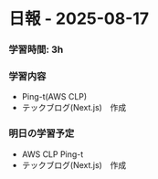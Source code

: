 # 日報 - 2025-08-17

### 学習時間: 3h

### 学習内容

- Ping-t(AWS CLP)
- テックブログ(Next.js)　作成

### 明日の学習予定

- AWS CLP Ping-t
- テックブログ(Next.js)　作成
